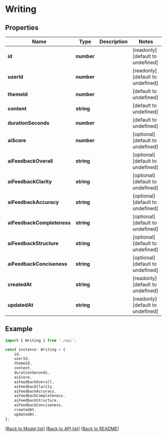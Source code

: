 # Writing


## Properties

Name | Type | Description | Notes
------------ | ------------- | ------------- | -------------
**id** | **number** |  | [readonly] [default to undefined]
**userId** | **number** |  | [readonly] [default to undefined]
**themeId** | **number** |  | [default to undefined]
**content** | **string** |  | [default to undefined]
**durationSeconds** | **number** |  | [default to undefined]
**aiScore** | **number** |  | [optional] [default to undefined]
**aiFeedbackOverall** | **string** |  | [optional] [default to undefined]
**aiFeedbackClarity** | **string** |  | [optional] [default to undefined]
**aiFeedbackAccuracy** | **string** |  | [optional] [default to undefined]
**aiFeedbackCompleteness** | **string** |  | [optional] [default to undefined]
**aiFeedbackStructure** | **string** |  | [optional] [default to undefined]
**aiFeedbackConciseness** | **string** |  | [optional] [default to undefined]
**createdAt** | **string** |  | [readonly] [default to undefined]
**updatedAt** | **string** |  | [readonly] [default to undefined]

## Example

```typescript
import { Writing } from './api';

const instance: Writing = {
    id,
    userId,
    themeId,
    content,
    durationSeconds,
    aiScore,
    aiFeedbackOverall,
    aiFeedbackClarity,
    aiFeedbackAccuracy,
    aiFeedbackCompleteness,
    aiFeedbackStructure,
    aiFeedbackConciseness,
    createdAt,
    updatedAt,
};
```

[[Back to Model list]](../README.md#documentation-for-models) [[Back to API list]](../README.md#documentation-for-api-endpoints) [[Back to README]](../README.md)
